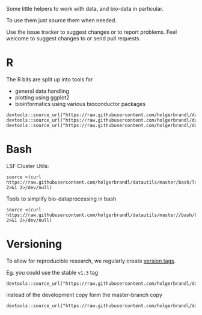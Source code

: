 Some little helpers to work with data, and bio-data in particular.

To use them just source them when needed.

Use the issue tracker to suggest changes or to report problems. Feel welcome to suggest changes to or send pull requests.

R
===

The R bits are split up into tools for
* general data handling
* plotting using ggplot2
* bioinformatics using various bioconductor packages

```
devtools::source_url("https://raw.githubusercontent.com/holgerbrandl/datautils/master/R/core_commons.R")
devtools::source_url("https://raw.githubusercontent.com/holgerbrandl/datautils/master/R/ggplot_commons.R")
devtools::source_url("https://raw.githubusercontent.com/holgerbrandl/datautils/master/R/bio/bioinfo_commons.R")
```

Bash
===

LSF Cluster Utils:
```
source <(curl https://raw.githubusercontent.com/holgerbrandl/datautils/master/bash/lsf_utils.sh 2>&1 2>/dev/null)
```

Tools to simplify bio-dataprocessing in bash
```
source <(curl https://raw.githubusercontent.com/holgerbrandl/datautils/master//bash/bioinfo_utils.sh 2>&1 2>/dev/null)
```


Versioning
===

To allow for reproducible research, we regularly create [version tags](https://github.com/holgerbrandl/datautils/releases).

Eg. you could use the stable `v1.3` tag

```
devtools::source_url("https://raw.githubusercontent.com/holgerbrandl/datautils/v1.3/R/core_commons.R")
```

instead of the development copy form the master-branch copy

```
devtools::source_url("https://raw.githubusercontent.com/holgerbrandl/datautils/master/R/datatable_commons.R")
```
